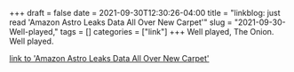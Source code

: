 +++draft = falsedate = 2021-09-30T12:30:26-04:00title = "linkblog: just read 'Amazon Astro Leaks Data All Over New Carpet'"slug = "2021-09-30-Well-played,"tags = []categories = ["link"]+++Well played, The Onion. Well played. [link to 'Amazon Astro Leaks Data All Over New Carpet'](https://www.theonion.com/amazon-astro-leaks-data-all-over-new-carpet-1847774974)